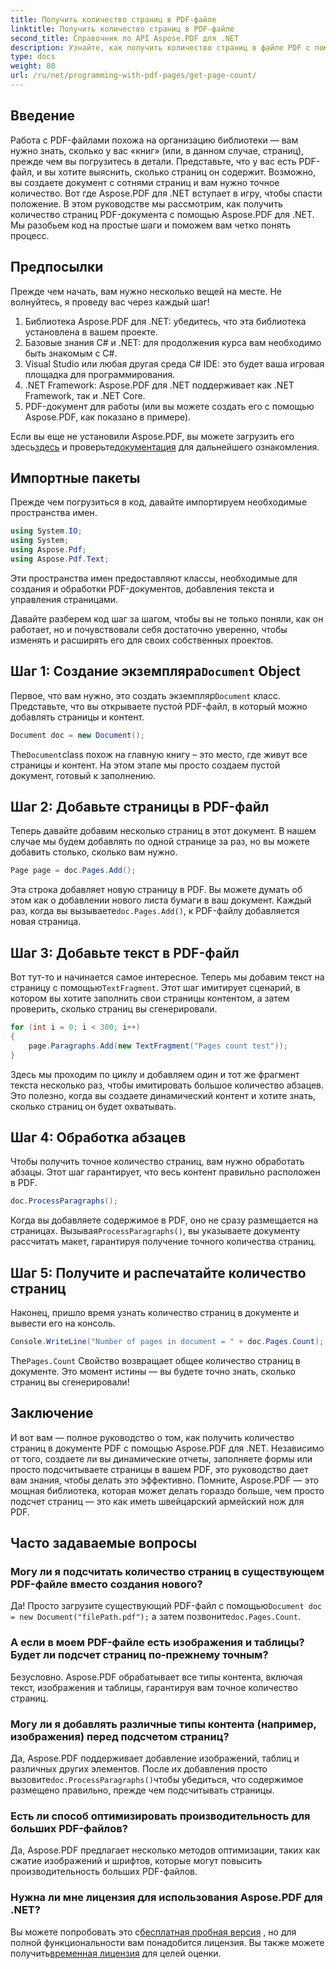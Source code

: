 ```yaml
---
title: Получить количество страниц в PDF-файле
linktitle: Получить количество страниц в PDF-файле
second_title: Справочник по API Aspose.PDF для .NET
description: Узнайте, как получить количество страниц в файле PDF с помощью Aspose.PDF для .NET. Следуйте нашему пошаговому руководству для простого и эффективного решения.
type: docs
weight: 80
url: /ru/net/programming-with-pdf-pages/get-page-count/
---
```

## Введение

Работа с PDF-файлами похожа на организацию библиотеки — вам нужно знать, сколько у вас «книг» (или, в данном случае, страниц), прежде чем вы погрузитесь в детали. Представьте, что у вас есть PDF-файл, и вы хотите выяснить, сколько страниц он содержит. Возможно, вы создаете документ с сотнями страниц и вам нужно точное количество. Вот где Aspose.PDF для .NET вступает в игру, чтобы спасти положение. В этом руководстве мы рассмотрим, как получить количество страниц PDF-документа с помощью Aspose.PDF для .NET. Мы разобьем код на простые шаги и поможем вам четко понять процесс.

## Предпосылки

Прежде чем начать, вам нужно несколько вещей на месте. Не волнуйтесь, я проведу вас через каждый шаг!

1. Библиотека Aspose.PDF для .NET: убедитесь, что эта библиотека установлена в вашем проекте.
2. Базовые знания C# и .NET: для продолжения курса вам необходимо быть знакомым с C#.
3. Visual Studio или любая другая среда C# IDE: это будет ваша игровая площадка для программирования.
4. .NET Framework: Aspose.PDF для .NET поддерживает как .NET Framework, так и .NET Core.
5. PDF-документ для работы (или вы можете создать его с помощью Aspose.PDF, как показано в примере).

 Если вы еще не установили Aspose.PDF, вы можете загрузить его здесь[здесь](https://releases.aspose.com/pdf/net/) и проверьте[документация](https://reference.aspose.com/pdf/net/) для дальнейшего ознакомления.

## Импортные пакеты

Прежде чем погрузиться в код, давайте импортируем необходимые пространства имен.

```csharp
using System.IO;
using System;
using Aspose.Pdf;
using Aspose.Pdf.Text;
```

Эти пространства имен предоставляют классы, необходимые для создания и обработки PDF-документов, добавления текста и управления страницами.

Давайте разберем код шаг за шагом, чтобы вы не только поняли, как он работает, но и почувствовали себя достаточно уверенно, чтобы изменять и расширять его для своих собственных проектов.

##  Шаг 1: Создание экземпляра`Document` Object

 Первое, что вам нужно, это создать экземпляр`Document` класс. Представьте, что вы открываете пустой PDF-файл, в который можно добавлять страницы и контент.

```csharp
Document doc = new Document();
```

 The`Document`class похож на главную книгу – это место, где живут все страницы и контент. На этом этапе мы просто создаем пустой документ, готовый к заполнению.

## Шаг 2: Добавьте страницы в PDF-файл

Теперь давайте добавим несколько страниц в этот документ. В нашем случае мы будем добавлять по одной странице за раз, но вы можете добавить столько, сколько вам нужно.

```csharp
Page page = doc.Pages.Add();
```

 Эта строка добавляет новую страницу в PDF. Вы можете думать об этом как о добавлении нового листа бумаги в ваш документ. Каждый раз, когда вы вызываете`doc.Pages.Add()`, к PDF-файлу добавляется новая страница.

## Шаг 3: Добавьте текст в PDF-файл

 Вот тут-то и начинается самое интересное. Теперь мы добавим текст на страницу с помощью`TextFragment`. Этот шаг имитирует сценарий, в котором вы хотите заполнить свои страницы контентом, а затем проверить, сколько страниц вы сгенерировали.

```csharp
for (int i = 0; i < 300; i++)
{
    page.Paragraphs.Add(new TextFragment("Pages count test"));
}
```

Здесь мы проходим по циклу и добавляем один и тот же фрагмент текста несколько раз, чтобы имитировать большое количество абзацев. Это полезно, когда вы создаете динамический контент и хотите знать, сколько страниц он будет охватывать.

## Шаг 4: Обработка абзацев

Чтобы получить точное количество страниц, вам нужно обработать абзацы. Этот шаг гарантирует, что весь контент правильно расположен в PDF.

```csharp
doc.ProcessParagraphs();
```

 Когда вы добавляете содержимое в PDF, оно не сразу размещается на страницах. Вызывая`ProcessParagraphs()`, вы указываете документу рассчитать макет, гарантируя получение точного количества страниц.

## Шаг 5: Получите и распечатайте количество страниц

Наконец, пришло время узнать количество страниц в документе и вывести его на консоль.

```csharp
Console.WriteLine("Number of pages in document = " + doc.Pages.Count);
```

 The`Pages.Count` Свойство возвращает общее количество страниц в документе. Это момент истины — вы будете точно знать, сколько страниц вы сгенерировали!

## Заключение

И вот вам — полное руководство о том, как получить количество страниц в документе PDF с помощью Aspose.PDF для .NET. Независимо от того, создаете ли вы динамические отчеты, заполняете формы или просто подсчитываете страницы в вашем PDF, это руководство дает вам знания, чтобы делать это эффективно. Помните, Aspose.PDF — это мощная библиотека, которая может делать гораздо больше, чем просто подсчет страниц — это как иметь швейцарский армейский нож для PDF.

## Часто задаваемые вопросы

### Могу ли я подсчитать количество страниц в существующем PDF-файле вместо создания нового?  
 Да! Просто загрузите существующий PDF-файл с помощью`Document doc = new Document("filePath.pdf");` а затем позвоните`doc.Pages.Count`.

### А если в моем PDF-файле есть изображения и таблицы? Будет ли подсчет страниц по-прежнему точным?  
Безусловно. Aspose.PDF обрабатывает все типы контента, включая текст, изображения и таблицы, гарантируя вам точное количество страниц.

### Могу ли я добавлять различные типы контента (например, изображения) перед подсчетом страниц?  
 Да, Aspose.PDF поддерживает добавление изображений, таблиц и различных других элементов. После их добавления просто вызовите`doc.ProcessParagraphs()`чтобы убедиться, что содержимое размещено правильно, прежде чем подсчитывать страницы.

### Есть ли способ оптимизировать производительность для больших PDF-файлов?  
Да, Aspose.PDF предлагает несколько методов оптимизации, таких как сжатие изображений и шрифтов, которые могут повысить производительность больших PDF-файлов.

### Нужна ли мне лицензия для использования Aspose.PDF для .NET?  
 Вы можете попробовать это с[бесплатная пробная версия](https://releases.aspose.com/) , но для полной функциональности вам понадобится лицензия. Вы также можете получить[временная лицензия](https://purchase.aspose.com/temporary-license/) для целей оценки.